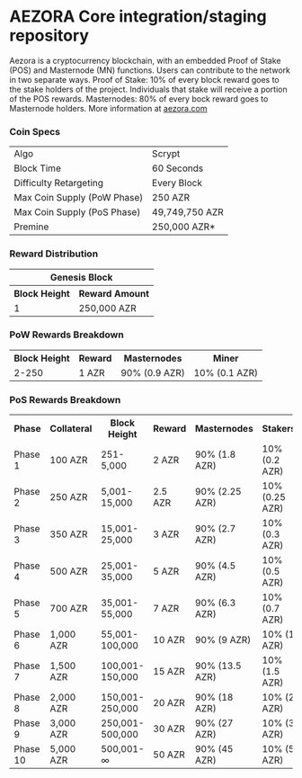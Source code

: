 AEZORA Core integration/staging repository
=====================================


Aezora is a cryptocurrency blockchain, with an embedded Proof of Stake (POS) and Masternode (MN) functions. 
Users can contribute to the network in two separate ways. 
Proof of Stake: 10% of every block reward goes to the stake holders of the project. 
Individuals that stake will receive a portion of the POS rewards. 
Masternodes: 80% of every bock reward goes to Masternode holders.
More information at [aezora.com](http://www.aezora.com) 

### Coin Specs
<table>
<tr><td>Algo</td><td>Scrypt</td></tr>
<tr><td>Block Time</td><td>60 Seconds</td></tr>
<tr><td>Difficulty Retargeting</td><td>Every Block</td></tr>
<tr><td>Max Coin Supply (PoW Phase)</td><td>250 AZR</td></tr>
<tr><td>Max Coin Supply (PoS Phase)</td><td>49,749,750 AZR</td></tr>
<tr><td>Premine</td><td>250,000 AZR*</td></tr>
</table>


### Reward Distribution

<table>
<th colspan=4>Genesis Block</th>
<tr><th>Block Height</th><th>Reward Amount</th></tr>
<tr><td>1</td><td>250,000 AZR</td></tr>
</table>

### PoW Rewards Breakdown

<table>
<th>Block Height</th><th>Reward</th><th>Masternodes</th><th>Miner</th>
<tr><td>2-250</td><td>1 AZR</td><td>90% (0.9 AZR)</td><td>10% (0.1 AZR)</td></tr>
</table>

### PoS Rewards Breakdown

<table>
<th>Phase</th><th>Collateral</th><th>Block Height</th><th>Reward</th><th>Masternodes</th><th>Stakers</th>
<tr><td>Phase 1</td><td>100 AZR</td><td>251-5,000</td><td>2 AZR</td><td>90% (1.8 AZR)</td><td>10% (0.2 AZR)</td></tr>
<tr><td>Phase 2</td><td>250 AZR</td><td>5,001-15,000</td><td>2.5 AZR</td><td>90% (2.25 AZR)</td><td>10% (0.25 AZR)</td></tr>
<tr><td>Phase 3</td><td>350 AZR</td><td>15,001-25,000</td><td>3 AZR</td><td>90% (2.7 AZR)</td><td>10% (0.3 AZR)</td></tr>
<tr><td>Phase 4</td><td>500 AZR</td><td>25,001-35,000</td><td>5 AZR</td><td>90% (4.5 AZR)</td><td>10% (0.5 AZR)</td></tr>
<tr><td>Phase 5</td><td>700 AZR</td><td>35,001-55,000</td><td>7 AZR</td><td>90% (6.3 AZR)</td><td>10% (0.7 AZR)</td></tr>
<tr><td>Phase 6</td><td>1,000 AZR</td><td>55,001-100,000</td><td>10 AZR</td><td>90% (9 AZR)</td><td>10% (1 AZR)</td></tr>
<tr><td>Phase 7</td><td>1,500 AZR</td><td>100,001-150,000</td><td>15 AZR</td><td>90% (13.5 AZR)</td><td>10% (1.5 AZR)</td></tr>
<tr><td>Phase 8</td><td>2,000 AZR</td><td>150,001-250,000</td><td>20 AZR</td><td>90% (18 AZR)</td><td>10% (2 AZR)</td></tr>
<tr><td>Phase 9</td><td>3,000 AZR</td><td>250,001-500,000</td><td>30 AZR</td><td>90% (27 AZR)</td><td>10% (3 AZR)</td></tr>
<tr><td>Phase 10</td><td>5,000 AZR</td><td>500,001-∞</td><td>50 AZR</td><td>90% (45 AZR)</td><td>10% (5 AZR)</td></tr>
</table>
